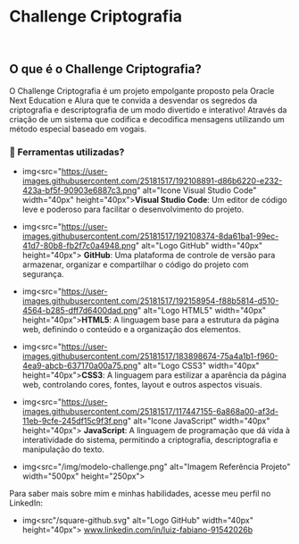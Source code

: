 
# Challenge Criptografia
️
## O que é o Challenge Criptografia?

O Challenge Criptografia é um projeto empolgante proposto pela Oracle Next Education e Alura que te convida a desvendar os segredos da criptografia e descriptografia de um modo divertido e interativo! Através da criação de um sistema que codifica e decodifica mensagens utilizando um método especial baseado em vogais.

### 🔨 Ferramentas utilizadas?

* img<src="https://user-images.githubusercontent.com/25181517/192108891-d86b6220-e232-423a-bf5f-90903e6887c3.png" alt="Icone Visual Studio Code" width="40px" height="40px">**Visual Studio Code**: Um editor de código leve e poderoso para facilitar o desenvolvimento do projeto.

* img<src="https://user-images.githubusercontent.com/25181517/192108374-8da61ba1-99ec-41d7-80b8-fb2f7c0a4948.png" alt="Logo GitHub" width="40px" height="40px"> **GitHub**: Uma plataforma de controle de versão para armazenar, organizar e compartilhar o código do projeto com segurança.

* img<src="https://user-images.githubusercontent.com/25181517/192158954-f88b5814-d510-4564-b285-dff7d6400dad.png" alt="Logo HTML5" width="40px" height="40px">**HTML5**: A linguagem base para a estrutura da página web, definindo o conteúdo e a organização dos elementos.

* img<src="https://user-images.githubusercontent.com/25181517/183898674-75a4a1b1-f960-4ea9-abcb-637170a00a75.png" alt="Logo CSS3" width="40px" height="40px">**CSS3**: A linguagem para estilizar a aparência da página web, controlando cores, fontes, layout e outros aspectos visuais.

* img<src="https://user-images.githubusercontent.com/25181517/117447155-6a868a00-af3d-11eb-9cfe-245df15c9f3f.png" alt="Icone JavaScript" width="40px" height="40px"> **JavaScript**: A linguagem de programação que dá vida à interatividade do sistema, permitindo a criptografia, descriptografia e manipulação do texto.

* img<src="/img/modelo-challenge.png" alt="Imagem Referência Projeto" width="500px" height="250px">

Para saber mais sobre mim e minhas habilidades, acesse meu perfil no LinkedIn:
* img<src"/square-github.svg" alt="Logo GitHub" width="40px" height="40px"> www.linkedin.com/in/luiz-fabiano-91542026b
